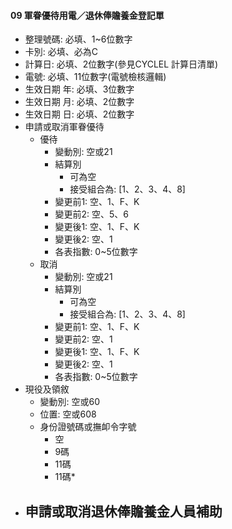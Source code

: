 #### 09 軍眷優待用電／退休俸贍養金登記單 <span id="09"></span>
  - 整理號碼: 必填、1~6位數字
  - 卡別: 必填、必為C
  - 計算日: 必填、2位數字(參見CYCLEL 計算日清單)
  - 電號: 必填、11位數字(電號檢核邏輯)
  - 生效日期 年: 必填、3位數字
  - 生效日期 月: 必填、2位數字
  - 生效日期 日: 必填、2位數字
  - 申請或取消軍眷優待
    - 優待
      - 變動別: 空或21
      - 結算別
        - 可為空
        - 接受組合為: [1、2、3、4、8]
      - 變更前1: 空、1、F、K
      - 變更前2: 空、5、6
      - 變更後1: 空、1、F、K
      - 變更後2: 空、1
      - 各表指數: 0~5位數字
    - 取消
      - 變動別: 空或21
      - 結算別
        - 可為空
        - 接受組合為: [1、2、3、4、8]
      - 變更前1: 空、1、F、K
      - 變更前2: 空、1
      - 變更後1: 空、1、F、K
      - 變更後2: 空、1
      - 各表指數: 0~5位數字 
  - 現役及領敘
    - 變動別: 空或60
    - 位置: 空或608
    - 身份證號碼或撫卹令字號
      - 空
      - 9碼
      - 11碼
      - 11碼*
  - 申請或取消退休俸贍養金人員補助
    - 